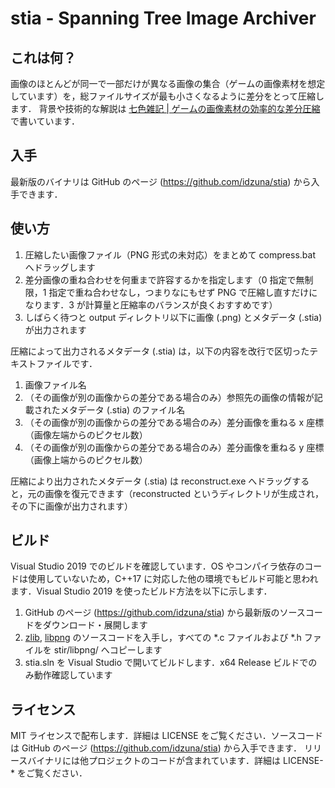 # stia - Spanning Tree Image Archiver

## これは何？

画像のほとんどが同一で一部だけが異なる画像の集合（ゲームの画像素材を想定しています）を，総ファイルサイズが最も小さくなるように差分をとって圧縮します．
背景や技術的な解説は [七色雑記 | ゲームの画像素材の効率的な差分圧縮](https://www.iridoatelier.net/sb/log/eid296.html) で書いています．

## 入手

最新版のバイナリは GitHub のページ (https://github.com/idzuna/stia) から入手できます．

## 使い方

1. 圧縮したい画像ファイル（PNG 形式の未対応）をまとめて compress.bat へドラッグします
2. 差分画像の重ね合わせを何重まで許容するかを指定します（0 指定で無制限，1 指定で重ね合わせなし，つまりなにもせず PNG で圧縮し直すだけになります．3 が計算量と圧縮率のバランスが良くおすすめです）
3. しばらく待つと output ディレクトリ以下に画像 (.png) とメタデータ (.stia) が出力されます

圧縮によって出力されるメタデータ (.stia) は，以下の内容を改行で区切ったテキストファイルです．

1. 画像ファイル名
2. （その画像が別の画像からの差分である場合のみ）参照先の画像の情報が記載されたメタデータ (.stia) のファイル名
3. （その画像が別の画像からの差分である場合のみ）差分画像を重ねる x 座標（画像左端からのピクセル数）
4. （その画像が別の画像からの差分である場合のみ）差分画像を重ねる y 座標（画像上端からのピクセル数）

圧縮により出力されたメタデータ (.stia) は reconstruct.exe へドラッグすると，元の画像を復元できます（reconstructed というディレクトリが生成され，その下に画像が出力されます）

## ビルド

Visual Studio 2019 でのビルドを確認しています．OS やコンパイラ依存のコードは使用していないため，C++17 に対応した他の環境でもビルド可能と思われます．Visual Studio 2019 を使ったビルド方法を以下に示します．

1. GitHub のページ (https://github.com/idzuna/stia) から最新版のソースコードをダウンロード・展開します
2. [zlib](https://zlib.net/), [libpng](http://www.libpng.org/pub/png/libpng.html) のソースコードを入手し，すべての *.c ファイルおよび *.h ファイルを stir/libpng/ へコピーします
3. stia.sln を Visual Studio で開いてビルドします．x64 Release ビルドでのみ動作確認しています

## ライセンス

MIT ライセンスで配布します．詳細は LICENSE をご覧ください．ソースコードは GitHub のページ (https://github.com/idzuna/stia) から入手できます．
リリースバイナリには他プロジェクトのコードが含まれています．詳細は LICENSE-* をご覧ください．

